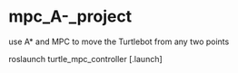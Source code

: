 # mpc_A-_project
use A* and MPC to move the Turtlebot from any two points 

roslaunch turtle_mpc_controller [.launch]
